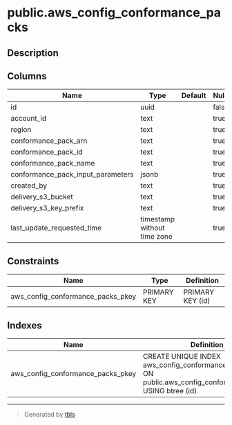 # public.aws_config_conformance_packs

## Description

## Columns

| Name | Type | Default | Nullable | Children | Parents | Comment |
| ---- | ---- | ------- | -------- | -------- | ------- | ------- |
| id | uuid |  | false |  |  |  |
| account_id | text |  | true |  |  |  |
| region | text |  | true |  |  |  |
| conformance_pack_arn | text |  | true |  |  |  |
| conformance_pack_id | text |  | true |  |  |  |
| conformance_pack_name | text |  | true |  |  |  |
| conformance_pack_input_parameters | jsonb |  | true |  |  |  |
| created_by | text |  | true |  |  |  |
| delivery_s3_bucket | text |  | true |  |  |  |
| delivery_s3_key_prefix | text |  | true |  |  |  |
| last_update_requested_time | timestamp without time zone |  | true |  |  |  |

## Constraints

| Name | Type | Definition |
| ---- | ---- | ---------- |
| aws_config_conformance_packs_pkey | PRIMARY KEY | PRIMARY KEY (id) |

## Indexes

| Name | Definition |
| ---- | ---------- |
| aws_config_conformance_packs_pkey | CREATE UNIQUE INDEX aws_config_conformance_packs_pkey ON public.aws_config_conformance_packs USING btree (id) |

---

> Generated by [tbls](https://github.com/k1LoW/tbls)
